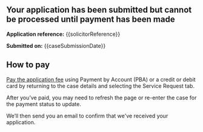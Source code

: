 Your application has been submitted but cannot be processed until payment has been made
-------------------------------------------------
**Application reference:** {{solicitorReference}}

**Submitted on:** {{caseSubmissionDate}}

How to pay
-------------------------------------------------
[Pay the application fee](cases/case-details/{{caseReference}}#Service%20Request) using Payment by Account (PBA) or a credit or debit card by returning to the case details and selecting the Service Request tab.

After you’ve paid, you may need to refresh the page or re-enter the case for the payment status to update.

We’ll then send you an email to confirm that we've received your application.
